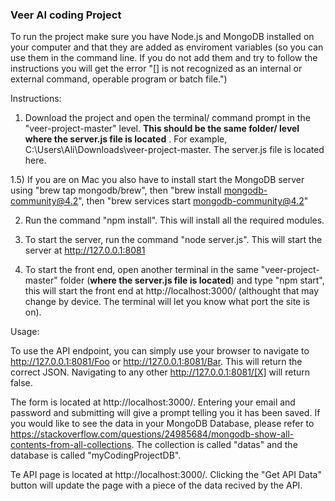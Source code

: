 ### Veer AI coding Project

To run the project make sure you have Node.js and MongoDB installed on your computer and that they are added as enviroment variables (so you can use them in the command line. If you do not add them and try to follow the instructions you will get the error "[] is not recognized as an internal or external command,
operable program or batch file.")

Instructions:

1) Download the project and open the terminal/ command prompt in the "veer-project-master" level. **This should be the same folder/ level where the server.js file is located** . For example, C:\Users\Ali\Downloads\veer-project-master. The server.js file is located here.

1.5) If you are on Mac you also have to install start the MongoDB server using "brew tap mongodb/brew", then "brew install mongodb-community@4.2", then "brew services start mongodb-community@4.2"

2) Run the command "npm install". This will install all the required modules.

3) To start the server, run the command "node server.js". This will start the server at http://127.0.0.1:8081

4) To start the front end, open another terminal in the same "veer-project-master" folder (**where the server.js file is located**) and type "npm start", this will start the front end at http://localhost:3000/ (althought that may change by device. The terminal will let you know what port the site is on).

Usage:

To use the API endpoint, you can simply use your browser to navigate to http://127.0.0.1:8081/Foo or http://127.0.0.1:8081/Bar. This will return the correct JSON. Navigating to any other http://127.0.0.1:8081/[X] will return false.

The form is located at http://localhost:3000/. Entering your email and password and submitting will give a prompt telling you it has been saved. If you would like to see the data in your MongoDB Database, please refer to https://stackoverflow.com/questions/24985684/mongodb-show-all-contents-from-all-collections. The collection is called "datas" and the database is called "myCodingProjectDB".

Te API page is located at http://localhost:3000/. Clicking the "Get API Data" button will update the page with a piece of the data recived by the API.
